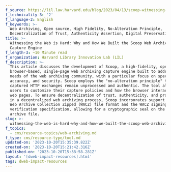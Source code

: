 ```yaml
---
f_source: https://lil.law.harvard.edu/blog/2023/04/13/scoop-witnessing-the-web/
f_technicality-3: '2'
f_language-2: English
f_keywords: >-
  Web Archiving, Open source, High Fidelity, No-Alteration Principle,
  Decentralization of Trust, Authenticity Assertion, Digital Preservation
title: >-
  Witnessing the Web is Hard: Why and How We Built the Scoop Web Archiving
  Capture Engine
f_length-3: ~10 Minute read
f_organization: Harvard Library Innovation Lab (LIL)
f_description: >-
  This article discusses the development of Scoop, a high-fidelity, open-source,
  browser-based, single-page web archiving capture engine built to address the
  needs of the web archiving community, with a particular focus on specificity,
  accuracy, and security. Scoop employs the "no-alteration principle" to ensure
  captured HTTP exchanges remain unprocessed and authentic. The tool allows
  users to customize their capture policies and how the browser interacts with
  web pages. To ensure decentralization of trust, authenticity, and provenance
  in a decentralized web archiving process, Scoop incorporates support for the
  Web Archive Collection Zipped (WACZ) file format and the WACZ signing and
  verification specification, allowing for a cryptographic seal on the web
  archive file​.
slug: >-
  witnessing-the-web-is-hard-why-and-how-we-built-the-scoop-web-archiving-capture-engine-16981
f_topics:
  - cms/resource-topics/web-archiving.md
f_type: cms/resource-type/tool.md
updated-on: '2023-10-20T15:35:39.822Z'
created-on: '2023-10-20T15:21:42.316Z'
published-on: '2023-10-20T15:38:58.281Z'
layout: '[dweb-impact-resources].html'
tags: dweb-impact-resources
---
```



